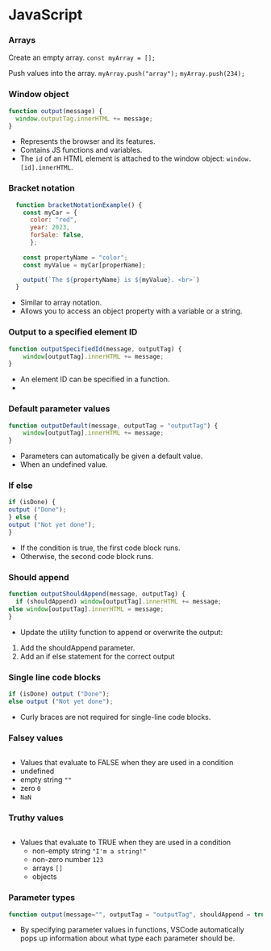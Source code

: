 # JavaScript

### Arrays
Create an empty array.
`const myArray = [];`

Push values into the array.
`myArray.push("array");`
`myArray.push(234);`

### Window object
  ```javascript
  function output(message) {
    window.outputTag.innerHTML += message;
  }
  ```
- Represents the browser and its features.
- Contains JS functions and variables.
- The `id` of an HTML element is attached to the window object: `window.[id].innerHTML`.
  
### Bracket notation
```javascript
  function bracketNotationExample() {
    const myCar = {
      color: "red",
      year: 2023,
      forSale: false,
      };
      
    const propertyName = "color";
    const myValue = myCar[properName];

    output(`The ${propertyName} is ${myValue}. <br>`)
  }
```
- Similar to array notation.
- Allows you to access an object property with a variable or a string.  

### Output to a specified element ID
```javascript
function outputSpecifiedId(message, outputTag) {
    window[outputTag].innerHTML += message;
}
```
- An element ID can be specified in a function.
- 
### Default parameter values
```javascript
function outputDefault(message, outputTag = "outputTag") {
    window[outputTag].innerHTML += message;
}
```
- Parameters can automatically be given a default value.
- When an undefined value.

### If else
```javascript
if (isDone) {
output ("Done");
} else {
output ("Not yet done");
}
```
- If the condition is true, the first code block runs.
- Otherwise, the second code block runs.

### Should append
```javascript
function outputShouldAppend(message, outputTag) {
  if (shouldAppend) window[outputTag].innerHTML += message;
else window[outputTag].innerHTML = message;
}
```
- Update the utility function to append or overwrite the output:
1. Add the shouldAppend parameter.
2. Add an if else statement for the correct output

### Single line code blocks
```javascript
if (isDone) output ("Done");
else output ("Not yet done");
```
- Curly braces are not required for single-line code blocks.

### Falsey values
```javascript

```
-  Values that evaluate to FALSE when they are used in a condition 
  - undefined
  - empty string `""`
  - zero `0`
  - `NaN`

### Truthy values
```javascript

```
- Values that evaluate to TRUE when they are used in a condition
  - non-empty string `"I'm a string!"`
  - non-zero number `123`
  - arrays `[]`
  - objects

### Parameter types
```javascript
function output(message="", outputTag = "outputTag", shouldAppend = true)
```
- By specifying parameter values in functions, VSCode automatically pops up information about what type each parameter should be. 